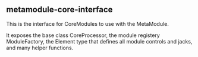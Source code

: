 ## metamodule-core-interface

This is the interface for CoreModules to use with the MetaModule.

It exposes the base class CoreProcessor, the module registery ModuleFactory, the Element type that defines all module controls and jacks, and many helper functions.


